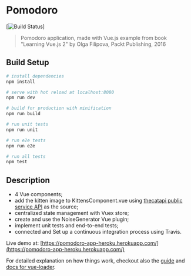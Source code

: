 # Pomodoro

[![Build Status](https://travis-ci.org/steliancorbut/Pomodoro.svg?branch=master)]

> Pomodoro application, made with Vue.js
> example from book "Learning Vue.js 2" by Olga Filipova, Packt Publishing, 2016

## Build Setup

``` bash
# install dependencies
npm install

# serve with hot reload at localhost:8080
npm run dev

# build for production with minification
npm run build

# run unit tests
npm run unit

# run e2e tests
npm run e2e

# run all tests
npm test
```

## Description

- 4 Vue components;
- add the kitten image to KittensComponent.vue using [thecatapi public service API](https://thecatapi.com/) as the source;
- centralized state management with Vuex store;
- create and use the NoiseGenerator Vue plugin;
- implement unit tests and end-to-end tests;
- connected and Set up a continuous integration process using Travis.

Live demo at: [https://pomodoro-app-heroku.herokuapp.com/](https://pomodoro-app-heroku.herokuapp.com/)

For detailed explanation on how things work, checkout also the [guide](http://vuejs-templates.github.io/webpack/) and [docs for vue-loader](http://vuejs.github.io/vue-loader).

